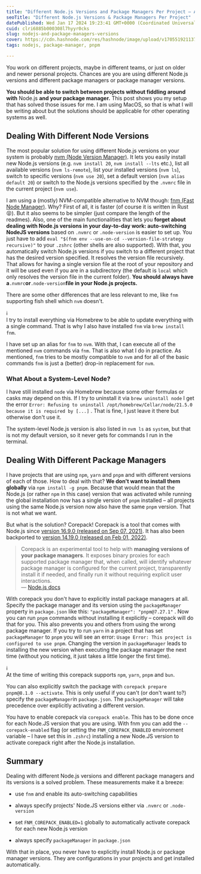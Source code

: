 ```yaml
---
title: "Different Node.js Versions and Package Managers Per Project – A Solved Problem"
seoTitle: "Different Node.js Versions & Package Managers Per Project"
datePublished: Wed Jan 17 2024 19:23:41 GMT+0000 (Coordinated Universal Time)
cuid: clri6885b000308l7hyyr0cks
slug: nodejs-and-package-managers-versions
cover: https://cdn.hashnode.com/res/hashnode/image/upload/v1705519211379/6efceea6-04fe-4e65-b0a9-886d3215dfde.png
tags: nodejs, package-manager, pnpm

---
```


You work on different projects, maybe in different teams, or just on older and newer personal projects. Chances are you are using different Node.js versions and different package managers or package manager versions.

**You should be able to switch between projects without fiddling around with** Node.js **and your package manager.** This post shows you my setup that has solved those issues for me. I am using MacOS, so that is what I will be writing about but the solutions should be applicable for other operating systems as well.

## Dealing With Different Node Versions

The most popular solution for using different Node.js versions on your system is probably [nvm (Node Version Manager)](https://github.com/nvm-sh/nvm). It lets you easily install new Node.js versions (e.g. `nvm install 20`, `nvm install --lts` etc.), list all available versions (`nvm ls-remote`), list your installed versions (`nvm ls`), switch to specific versions (`nvm use 20`), set a default version (`nvm alias default 20`) or switch to the Node.js versions specified by the `.nvmrc` file in the current project (`nvm use`).

I am using a (mostly) NVM-compatible alternative to NVM though: [fnm (Fast Node Manager)](https://github.com/Schniz/fnm). Why? First of all, it is faster (of course it is written in Rust 😝). But it also seems to be simpler (just compare the length of the readmes). Also, one of the main functionalities that lets you **forget about dealing with Node.js versions in your day-to-day work: auto-switching NodeJS versions** based on `.nvmrc` or `.node-version` is easier to set up. You just have to add `eval "$(fnm env --use-on-cd --version-file-strategy recursive)"` to your `.zshrc` (other shells are also supported). With that, you automatically switch Node.js versions if you switch to a different project that has the desired version specified. It resolves the version file recursively. That allows for having a single version file at the root of your repository and it will be used even if you are in a subdirectory (the default is `local` which only resolves the version file in the current folder). **You should always have a**`.nvmrc`**or**`.node-version`**file in your Node.js projects.**

There are some other differences that are less relevant to me, like `fnm` supporting fish shell which `nvm` doesn't.

<div data-node-type="callout">
<div data-node-type="callout-emoji">ℹ</div>
<div data-node-type="callout-text">I try to install everything via Homebrew to be able to update everything with a single command. That is why I also have installed <code>fnm</code> via <code>brew install fnm</code>.</div>
</div>

I have set up an alias for `fnm` to `nvm`. With that, I can execute all of the mentioned `nvm` commands via `fnm`. That is also what I do in practice. As mentioned, `fnm` tries to be mostly compatible to `nvm` and for all of the basic commands `fnm` is just a (better) drop-in replacement for `nvm`.

### What About a System-Level Node?

I have still installed `node` via Homebrew because some other formulas or casks may depend on this. If I try to uninstall it via `brew uninstall node` I get the error `Error: Refusing to uninstall /opt/homebrew/Cellar/node/21.5.0 because it is required by [...]` . That is fine, I just leave it there but otherwise don't use it.

The system-level Node.js version is also listed in `nvm ls` as `system`, but that is not my default version, so it never gets for commands I run in the terminal.

## Dealing With Different Package Managers

I have projects that are using `npm`, `yarn` and `pnpm` and with different versions of each of those. How to deal with that? **We don't want to install them globally** via `npm install -g pnpm`. Because that would mean that the Node.js (or rather `npm` in this case) version that was activated while running the global installation now has a single version of `pnpm` installed – all projects using the same Node.js version now also have the same `pnpm` version. That is not what we want.

But what is the solution? Corepack! Corepack is a tool that comes with Node.js since [version 16.9.0 (released on Sep 07, 2021)](https://nodejs.org/en/blog/release/v16.9.0#corepack). It has also been backported to [version 14.19.0 (released on Feb 01, 2022)](https://nodejs.org/en/blog/release/v14.19.0).

> Corepack is an experimental tool to help with **managing versions of your package managers**. It exposes binary proxies for each supported package manager that, when called, will identify whatever package manager is configured for the current project, transparently install it if needed, and finally run it without requiring explicit user interactions.  
> — [Node.js docs](https://nodejs.org/api/corepack.html#corepack)

With corepack you don't have to explicitly install package managers at all. Specify the package manager and its version using the `packageManager` property in `package.json` like this: `"packageManager": "pnpm@7.27.1"` . Now you can run `pnpm` commands without installing it explicitly – corepack will do that for you. This also prevents you and others from using the wrong package manager. If you try to run `yarn` in a project that has set `packageManager` to `pnpm` you will see an error: `Usage Error: This project is configured to use pnpm`. Changing the version in `packageManager` leads to installing the new version when executing the package manager the next time (without you noticing, it just takes a little longer the first time).

<div data-node-type="callout">
<div data-node-type="callout-emoji">ℹ</div>
<div data-node-type="callout-text">At the time of writing this corepack supports <code>npm</code>, <code>yarn</code>, <code>pnpm</code> and <code>bun</code>.</div>
</div>

You can also explicitly switch the package with `corepack prepare pnpm@8.1.0 --activate`. This is only useful if you can't (or don't want to?) specify the `packageManager`in `package.json`. The `packageManager` will take precedence over explicitly activating a different version.

You have to enable corepack via `corepack enable`. This has to be done once for each Node.JS version that you are using. With fnm you can add the `--corepack-enabled` flag (or setting the `FNM_COREPACK_ENABLED` environment variable – I have set this in `.zshrc`) installing a new Node.JS version to activate corepack right after the Node.js installation.

## Summary

Dealing with different Node.js versions and different package managers and its versions is a solved problem. These measurements make it a breeze:

* use `fnm` and enable its auto-switching capabilities
    
* always specify projects' Node.JS versions either via `.nvmrc` or `.node-version`
    
* set `FNM_COREPACK_ENABLED=1` globally to automatically activate corepack for each new Node.js version
    
* always specify `packageManager` in `package.json`
    

With that in place, you never have to explicitly install Node.js or package manager versions. They are configurations in your projects and get installed automatically.